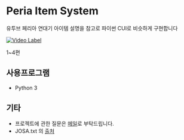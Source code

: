 # Peria Item System

유투브 페리아 연대기 아이템 설명을 참고로 파이썬 CUI로 비슷하게 구현합니다

[![Video Label](http://img.youtube.com/vi/5uJlNeg1Dn8/0.jpg)](https://youtu.be/5uJlNeg1Dn8)

1~4편


## 사용프로그램
* Python 3


## 기타
* 프로젝트에 관한 질문은 [메일](notonalcyone@gmail.com)로 부탁드립니다.
* JOSA.txt 의 [출처](http://nlp.kookmin.ac.kr/data/han-dic.html)